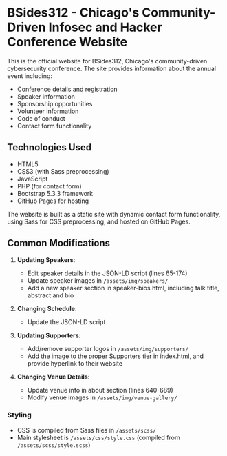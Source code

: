 # BSides312 - Chicago's Community-Driven Infosec and Hacker Conference Website

This is the official website for BSides312, Chicago's community-driven cybersecurity conference. The site provides information about the annual event including:

- Conference details and registration
- Speaker information
- Sponsorship opportunities
- Volunteer information
- Code of conduct
- Contact form functionality

## Technologies Used

- HTML5
- CSS3 (with Sass preprocessing)
- JavaScript
- PHP (for contact form)
- Bootstrap 5.3.3 framework
- GitHub Pages for hosting

The website is built as a static site with dynamic contact form functionality, using Sass for CSS preprocessing, and hosted on GitHub Pages.

## Common Modifications
1. **Updating Speakers**:
   - Edit speaker details in the JSON-LD script (lines 65-174)
   - Update speaker images in `/assets/img/speakers/`
   - Add a new speaker section in speaker-bios.html, including talk title, abstract and bio

2. **Changing Schedule**:
   - Update the JSON-LD script

3. **Updating Supporters**:
   - Add/remove supporter logos in `/assets/img/supporters/`
   - Add the image to the proper Supporters tier in index.html, and provide hyperlink to their website 

4. **Changing Venue Details**:
   - Update venue info in about section (lines 640-689)
   - Modify venue images in `/assets/img/venue-gallery/`

### Styling
- CSS is compiled from Sass files in `/assets/scss/`
- Main stylesheet is `/assets/css/style.css` (compiled from `/assets/scss/style.scss`)